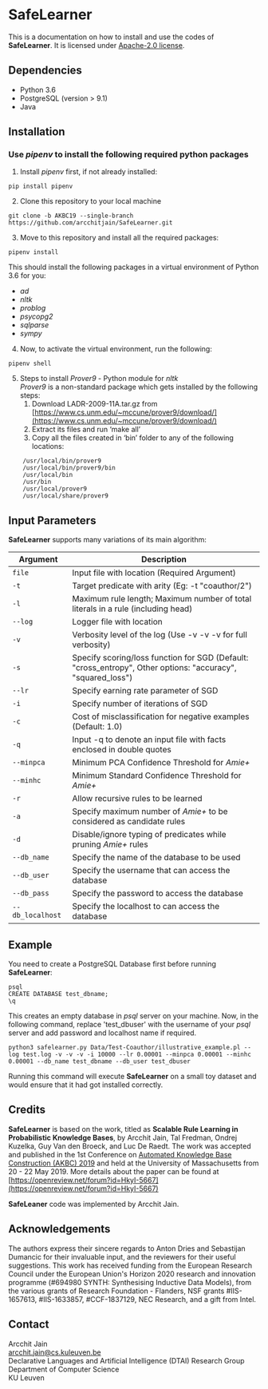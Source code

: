# SafeLearner

This is a documentation on how to install and use the codes of **SafeLearner**.
It is licensed under  [Apache-2.0 license](https://github.com/arcchitjain/SafeLearner/blob/master/LICENSE).


## Dependencies
* Python 3.6
* PostgreSQL (version > 9.1)
* Java


## Installation
### Use *pipenv*  to install the following required python packages
1. Install *pipenv* first, if not already installed:
```
pip install pipenv
```
2. Clone this repository to your local machine
```
git clone -b AKBC19 --single-branch https://github.com/arcchitjain/SafeLearner.git
```
3. Move to this repository and install all the required packages:
```
pipenv install
```
This should install the following packages in a virtual environment of Python 3.6 for you:
* *ad*
* *nltk*
* *problog*
* *psycopg2*
* *sqlparse*
* *sympy*

4. Now, to activate the virtual environment, run the following:
```
pipenv shell
```
5. Steps to install *Prover9* - Python module for *nltk* <br>
*Prover9* is a non-standard package which gets installed by the following steps:
	1. Download  LADR-2009-11A.tar.gz from [https://www.cs.unm.edu/~mccune/prover9/download/](https://www.cs.unm.edu/~mccune/prover9/download/)
	2. Extract its files and run ‘make all’
	3. Copy all the files created in ‘bin’ folder to any of the following locations:
``` 
    /usr/local/bin/prover9 
    /usr/local/bin/prover9/bin
    /usr/local/bin
    /usr/bin
    /usr/local/prover9
    /usr/local/share/prover9
```

## Input Parameters

**SafeLearner** supports many variations of its main algorithm:

Argument | Description
-------|------
`file` | Input file with location (Required Argument)
`-t` | Target predicate with arity (Eg: -t "coauthor/2")
`-l` | Maximum rule length; Maximum number of total literals in a rule (including head)
`--log` | Logger file with location 
`-v` | Verbosity level of the log (Use -v -v -v for full verbosity)
`-s` | Specify scoring/loss function for SGD (Default: "cross_entropy", Other options: "accuracy", "squared_loss")
`--lr` | Specify earning rate parameter of SGD
`-i` | Specify number of iterations of SGD
`-c` | Cost of misclassification for negative examples (Default: 1.0)
`-q` | Input -q to denote an input file with facts enclosed in double quotes
`--minpca` | Minimum PCA Confidence Threshold for *Amie+*
`--minhc` | Minimum Standard Confidence Threshold for *Amie+*
`-r` | Allow recursive rules to be learned
`-a` | Specify maximum number of *Amie+* to be considered as candidate rules
`-d` | Disable/ignore typing of predicates while pruning *Amie+* rules
`--db_name` | Specify the name of the database to be used	
`--db_user` | Specify the username that can access the database
`--db_pass` | Specify the password to access the database
`--db_localhost` | Specify the localhost to can access the database


## Example

You need to create a PostgreSQL Database first before running **SafeLearner**:
```
psql
CREATE DATABASE test_dbname;
\q
```
This creates an empty database in *psql* server on your machine.  Now, in the following command,  replace 'test_dbuser' with the username of your *psql* server and add password and localhost name if required.
```
python3 safelearner.py Data/Test-Coauthor/illustrative_example.pl --log test.log -v -v -v -i 10000 --lr 0.00001 --minpca 0.00001 --minhc 0.00001 --db_name test_dbname --db_user test_dbuser
```
Running this command will execute **SafeLearner** on a small toy dataset and would ensure that it had got installed correctly.


## Credits

**SafeLearner** is based on the work, titled as **Scalable Rule Learning in Probabilistic Knowledge Bases**, by Arcchit Jain, Tal Fredman, Ondrej Kuzelka, Guy Van den Broeck, and Luc De Raedt. The work  was accepted and published in the 1st Conference on [Automated Knowledge Base Construction (AKBC) 2019](http://akbc.ws/) and held at the University of Massachusetts from 20 - 22 May 2019. 
More details about the paper can be found at [https://openreview.net/forum?id=HkyI-5667](https://openreview.net/forum?id=HkyI-5667)

**SafeLeaner** code was implemented by Arcchit Jain.

## Acknowledgements

The authors express their sincere regards to Anton Dries and Sebastijan Dumancic for their invaluable input, and the reviewers for their useful suggestions. This work has received funding from the European Research Council under the European Union's Horizon 2020 research and innovation programme (#694980 SYNTH: Synthesising Inductive Data Models), from the various grants of Research Foundation - Flanders, NSF grants #IIS-1657613, #IIS-1633857, #CCF-1837129, NEC Research, and a gift from Intel.

## Contact

Arcchit Jain <br>
arcchit.jain@cs.kuleuven.be <br>
Declarative Languages and Artificial Intelligence (DTAI) Research Group <br>
Department of Computer Science <br>
KU Leuven <br>